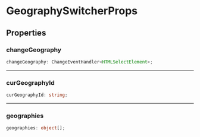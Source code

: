 # GeographySwitcherProps

## Properties

### changeGeography

```ts
changeGeography: ChangeEventHandler<HTMLSelectElement>;
```

---

### curGeographyId

```ts
curGeographyId: string;
```

---

### geographies

```ts
geographies: object[];
```
